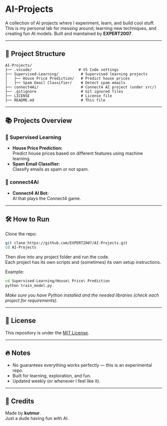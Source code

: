 # **AI-Projects**

A collection of AI projects where I experiment, learn, and build cool stuff.  
This is my personal lab for messing around, learning new techniques, and creating fun AI models. Built and maintained by **EXPERT2007**.

---

## **📂 Project Structure**

```
AI-Projects/
├── .vscode/                     # VS Code settings
├── Supervised-Learning/          # Supervised learning projects
│   ├── House Price Prediction/   # Predict house prices
│   ├── Spam Email Classifier/    # Detect spam emails
├── connect4Ai/                   # Connect4 AI project (under src/)
├── .gitignore                    # Git ignored files
├── LICENSE                       # License file
├── README.md                     # This file
```

---

## **📚 Projects Overview**

### 🔹 Supervised Learning
- **House Price Prediction:**  
  Predict house prices based on different features using machine learning.
- **Spam Email Classifier:**  
  Classify emails as spam or not spam.

### 🔹 connect4Ai
- **Connect4 AI Bot:**  
  AI that plays the Connect4 game.

---

## **🛠️ How to Run**

Clone the repo:

```bash
git clone https://github.com/EXPERT2007/AI-Projects.git
cd AI-Projects
```

Then dive into any project folder and run the code.  
Each project has its own scripts and (sometimes) its own setup instructions.

Example:

```bash
cd Supervised-Learning/House\ Price\ Prediction
python train_model.py
```

*Make sure you have Python installed and the needed libraries (check each project for requirements).*

---

## **📜 License**

This repository is under the [MIT License](./LICENSE).

---

## **🔥 Notes**

- No guarantees everything works perfectly — this is an experimental repo.
- Built for learning, exploration, and fun.
- Updated weekly (or whenever I feel like it).

---

## **🙌 Credits**

Made by **kutmur**.  
Just a dude having fun with AI.
